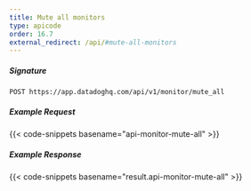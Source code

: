 ```yaml
---
title: Mute all monitors
type: apicode
order: 16.7
external_redirect: /api/#mute-all-monitors
---
```


##### Signature

`POST https://app.datadoghq.com/api/v1/monitor/mute_all`

##### Example Request

{{< code-snippets basename="api-monitor-mute-all" >}}

##### Example Response

{{< code-snippets basename="result.api-monitor-mute-all" >}}
